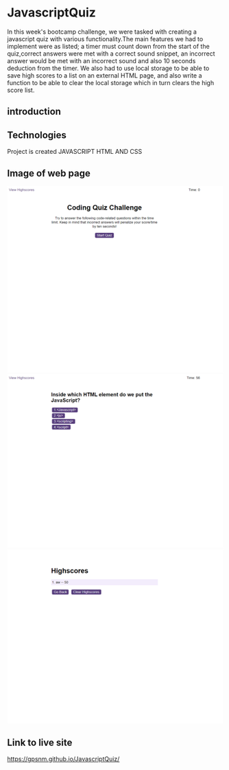 # JavascriptQuiz

In this week's bootcamp challenge, we were tasked with creating a javascript quiz with various functionality.The main features we had to implement were as listed; a timer must count down from the start of the quiz,correct answers were met with a correct sound snippet, an incorrect answer would be  met with an incorrect sound and also 10 seconds deduction  from the timer. We also had to use local storage to be able to save high scores to a list on an external HTML page, and also write a function to be able to clear the local storage which in turn clears the high score list.

## introduction
 

## Technologies
Project is created JAVASCRIPT HTML AND CSS

## Image of web page

<img src="./assets/images/127.0.0.1_5500_.png" alt="" />
<img src="./assets/images/127.0.0.1_5500_ (1).png" alt="" />
<img src="./assets/images/127.0.0.1_5500_highscores.html.png" alt="" />




## Link to live site
https://gpsnm.github.io/JavascriptQuiz/
